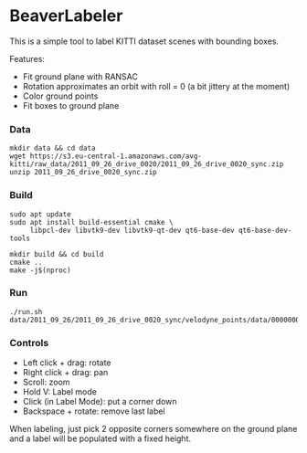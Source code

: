 # BeaverLabeler

This is a simple tool to label KITTI dataset scenes with bounding boxes.

Features:
 - Fit ground plane with RANSAC
 - Rotation approximates an orbit with roll = 0 (a bit jittery at the moment)
 - Color ground points
 - Fit boxes to ground plane

### Data
```
mkdir data && cd data
wget https://s3.eu-central-1.amazonaws.com/avg-kitti/raw_data/2011_09_26_drive_0020/2011_09_26_drive_0020_sync.zip
unzip 2011_09_26_drive_0020_sync.zip
```

### Build
```
sudo apt update
sudo apt install build-essential cmake \
     libpcl-dev libvtk9-dev libvtk9-qt-dev qt6-base-dev qt6-base-dev-tools

mkdir build && cd build
cmake ..
make -j$(nproc)

```

### Run
```
./run.sh data/2011_09_26/2011_09_26_drive_0020_sync/velodyne_points/data/0000000008.bin 
```

### Controls
 - Left click + drag: rotate
 - Right click + drag: pan
 - Scroll: zoom
 - Hold V: Label mode
 - Click (in Label Mode): put a corner down
 - Backspace + rotate: remove last label


When labeling, just pick 2 opposite corners somewhere on the ground plane and a label will be populated with a fixed height.
